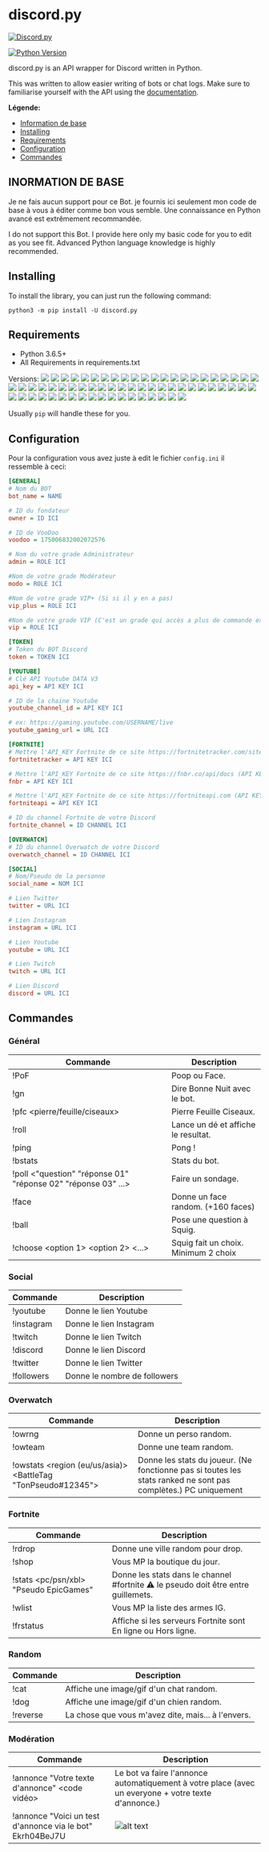 # discord.py

[![Discord.py](https://img.shields.io/badge/Discord.py-0.16.6-green.svg)](https://pypi.python.org/pypi/discord.py/)

[![Python Version](https://img.shields.io/badge/Python-3.6.5%2B-blue.svg)](https://www.python.org)

discord.py is an API wrapper for Discord written in Python.

This was written to allow easier writing of bots or chat logs. Make sure to familiarise yourself with the API using the [documentation][doc].

**Légende:**
- [Information de base](https://github.com/dearvoodoo/discord-bot-base#inormation-de-base)
- [Installing](https://github.com/dearvoodoo/discord-bot-base#installing)
- [Requirements](https://github.com/dearvoodoo/discord-bot-base#requirements)
- [Configuration](https://github.com/dearvoodoo/discord-bot-base#configuration)
- [Commandes](https://github.com/dearvoodoo/discord-bot-base#commandes)

[doc]: http://discordpy.rtfd.org/en/latest
## INORMATION DE BASE
Je ne fais aucun support pour ce Bot. je fournis ici seulement mon code de base à vous à éditer comme bon vous semble. 
Une connaissance en Python avancé est extrêmement recommandée.

I do not support this Bot. I provide here only my basic code for you to edit as you see fit.
Advanced Python language knowledge is highly recommended.

## Installing

To install the library, you can just run the following command:

```
python3 -m pip install -U discord.py
```

## Requirements

- Python 3.6.5+
- All Requirements in requirements.txt

Versions:
![](https://img.shields.io/badge/aiohttp-1.0.5-orange.svg)
![](https://img.shields.io/badge/APScheduler-3.5.3-orange.svg)
![](https://img.shields.io/badge/astroid-1.6.3-orange.svg)
![](https://img.shields.io/badge/async-timeout-2.0.1-orange.svg)
![](https://img.shields.io/badge/asyncio-3.4.3-orange.svg)
![](https://img.shields.io/badge/attrs-18.1.0-orange.svg)
![](https://img.shields.io/badge/beautifulsoup4-4.6.0-orange.svg)
![](https://img.shields.io/badge/certifi-2018.4.16-orange.svg)
![](https://img.shields.io/badge/cffi-1.11.5-orange.svg)
![](https://img.shields.io/badge/chardet-3.0.4-orange.svg)
![](https://img.shields.io/badge/cleverwrap-0.2.3.6-orange.svg)
![](https://img.shields.io/badge/colorama-0.3.9-orange.svg)
![](https://img.shields.io/badge/colorlog-3.1.4-orange.svg)
![](https://img.shields.io/badge/config-0.4.0-orange.svg)
![](https://img.shields.io/badge/DateTime-4.2-orange.svg)
![](https://img.shields.io/badge/discord.py-0.16.12-orange.svg)
![](https://img.shields.io/badge/docopt-0.6.2-orange.svg)
![](https://img.shields.io/badge/feedparser-5.2.1-orange.svg)
![](https://img.shields.io/badge/fnbr-api-1.1.3-orange.svg)
![](https://img.shields.io/badge/future-0.16.0-orange.svg)
![](https://img.shields.io/badge/idna-2.6-orange.svg)
![](https://img.shields.io/badge/idna-ssl-1.0.1-orange.svg)
![](https://img.shields.io/badge/imgurpython-1.1.7-orange.svg)
![](https://img.shields.io/badge/isort-4.3.4-orange.svg)
![](https://img.shields.io/badge/keyboard-0.13.2-orange.svg)
![](https://img.shields.io/badge/lazy-object-proxy-1.3.1-orange.svg)
![](https://img.shields.io/badge/mccabe-0.6.1-orange.svg)
![](https://img.shields.io/badge/memory-profiler-0.54.0-orange.svg)
![](https://img.shields.io/badge/multidict-4.2.0-orange.svg)
![](https://img.shields.io/badge/oauthlib-2.1.0-orange.svg)
![](https://img.shields.io/badge/opuslib-3.0.1-orange.svg)
![](https://img.shields.io/badge/peewee-3.6.4-orange.svg)
![](https://img.shields.io/badge/Pillow-5.1.0-orange.svg)
![](https://img.shields.io/badge/pipreqs-0.4.9-orange.svg)
![](https://img.shields.io/badge/praw-6.0.0-orange.svg)
![](https://img.shields.io/badge/prawcore-1.0.0-orange.svg)
![](https://img.shields.io/badge/psutil-5.4.5-orange.svg)
![](https://img.shields.io/badge/pycountry-18.5.26-orange.svg)
![](https://img.shields.io/badge/pycparser-2.18-orange.svg)
![](https://img.shields.io/badge/pyfiglet-0.7.5-orange.svg)
![](https://img.shields.io/badge/pylint-1.8.4-orange.svg)
![](https://img.shields.io/badge/PyNaCl-1.0.1-orange.svg)
![](https://img.shields.io/badge/pynite-1.4.2-orange.svg)
![](https://img.shields.io/badge/python-box-3.2.0-orange.svg)
![](https://img.shields.io/badge/python-twitter-3.4.2-orange.svg)
![](https://img.shields.io/badge/pytz-2018.5-orange.svg)
![](https://img.shields.io/badge/requests-2.18.4-orange.svg)
![](https://img.shields.io/badge/requests-oauthlib-1.0.0-orange.svg)
![](https://img.shields.io/badge/six-1.11.0-orange.svg)
![](https://img.shields.io/badge/tabulate-0.8.2-orange.svg)
![](https://img.shields.io/badge/twitter-1.18.0-orange.svg)
![](https://img.shields.io/badge/tzlocal-1.5.1-orange.svg)
![](https://img.shields.io/badge/update-checker-0.16-orange.svg)
![](https://img.shields.io/badge/urbandictionary-1.1-orange.svg)
![](https://img.shields.io/badge/urllib3-1.22-orange.svg)
![](https://img.shields.io/badge/virtualenv-15.2.0-orange.svg)
![](https://img.shields.io/badge/virtualenv-clone-0.3.0-orange.svg)
![](https://img.shields.io/badge/websockets-3.4-orange.svg)
![](https://img.shields.io/badge/wikipedia-1.4.0-orange.svg)
![](https://img.shields.io/badge/wrapt-1.10.11-orange.svg)
![](https://img.shields.io/badge/xmltodict-0.11.0-orange.svg)
![](https://img.shields.io/badge/yarg-0.1.9-orange.svg)
![](https://img.shields.io/badge/yarl-1.2.3-orange.svg)
![](https://img.shields.io/badge/youtube-dl-2018.5.9-orange.svg)
![](https://img.shields.io/badge/zope.interface-4.5.0-orange.svg)



Usually `pip` will handle these for you.

## Configuration

Pour la configuration vous avez juste à edit le fichier `config.ini` il ressemble à ceci:
```ini
[GENERAL]
# Nom du BOT
bot_name = NAME

# ID du fondateur
owner = ID ICI

# ID de VooDoo
voodoo = 175006832002072576

# Nom du votre grade Administrateur
admin = ROLE ICI

#Nom de votre grade Modérateur
modo = ROLE ICI

#Nom de votre grade VIP+ (Si si il y en a pas)
vip_plus = ROLE ICI

#Nom de votre grade VIP (C'est un grade qui accès a plus de commande ex: !cat !dog)
vip = ROLE ICI

[TOKEN]
# Token du BOT Discord
token = TOKEN ICI

[YOUTUBE]
# Clé API Youtube DATA V3
api_key = API KEY ICI

# ID de la chaine Youtube
youtube_channel_id = API KEY ICI

# ex: https://gaming.youtube.com/USERNAME/live
youtube_gaming_url = URL ICI

[FORTNITE]
# Mettre l'API_KEY Fortnite de ce site https://fortnitetracker.com/site-api (API KEY DES STATS)
fortnitetracker = API KEY ICI

# Mettre l'API_KEY Fortnite de ce site https://fnbr.co/api/docs (API KEY POUR LE SHOP)
fnbr = API KEY ICI

# Mettre l'API_KEY Fortnite de ce site https://fortniteapi.com (API KEY POUR SAVOIR SI LES SERVEURS FORTNITE SONT EN LIGNE OU HORS LIGNE)
fortniteapi = API KEY ICI

# ID du channel Fortnite de votre Discord
fortnite_channel = ID CHANNEL ICI

[OVERWATCH]
# ID du channel Overwatch de votre Discord
overwatch_channel = ID CHANNEL ICI

[SOCIAL]
# Nom/Pseudo de la personne
social_name = NOM ICI

# Lien Twitter
twitter = URL ICI

# Lien Instagram
instagram = URL ICI

# Lien Youtube
youtube = URL ICI

# Lien Twitch
twitch = URL ICI

# Lien Discord
discord = URL ICI
```

## Commandes
### Général
Commande | Description
--- | --- 
!PoF | Poop ou Face.
!gn <Utilisateur> | Dire Bonne Nuit avec le bot.
!pfc <pierre/feuille/ciseaux> | Pierre Feuille Ciseaux.
!roll | Lance un dé et affiche le resultat.
!ping | Pong !
!bstats | Stats du bot.
!poll <"question" "réponse 01" "réponse 02" "réponse 03" ...> | Faire un sondage.
!face | Donne un face random. (+160 faces)
!ball | Pose une question à Squig.
!choose <option 1> <option 2> <...> | Squig fait un choix. Minimum 2 choix

### Social
Commande | Description
--- | --- 
!youtube | Donne le lien Youtube
!instagram | Donne le lien Instagram
!twitch | Donne le lien Twitch
!discord | Donne le lien Discord
!twitter | Donne le lien Twitter
!followers | Donne le nombre de followers

### Overwatch
Commande | Description
--- | --- 
!owrng | Donne un perso random.
!owteam | Donne une team random.
!owstats <region (eu/us/asia)> <BattleTag "TonPseudo#12345"> | Donne les stats du joueur. (Ne fonctionne pas si toutes les stats ranked ne sont pas complètes.) PC uniquement

### Fortnite
Commande | Description
--- | --- 
!rdrop | Donne une ville random pour drop.
!shop | Vous MP la boutique du jour.
!stats <pc/psn/xbl> "Pseudo EpicGames" | Donne les stats dans le channel #fortnite ⚠ le pseudo doit être entre guillemets.
!wlist | Vous MP la liste des armes IG.
!frstatus | Affiche si les serveurs Fortnite sont En ligne ou Hors ligne.

### Random
Commande | Description
--- | --- 
!cat | Affiche une image/gif d'un chat random.
!dog | Affiche une image/gif d'un chien random.
!reverse <texte> | La chose que vous m'avez dite, mais... à l'envers.

### Modération
Commande | Description
--- | --- 
!annonce "Votre texte d'annonce" <code vidéo> | Le bot va faire l'annonce automatiquement à votre place (avec un everyone + votre texte d'annonce.)
!annonce "Voici un test d'annonce via le bot" Ekrh04BeJ7U | ![alt text](https://image.ibb.co/gSwEFK/annonce_preview.png "Preview de la commande !annonce")
